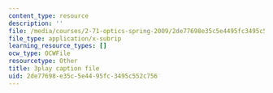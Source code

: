 ```yaml
---
content_type: resource
description: ''
file: /media/courses/2-71-optics-spring-2009/2de77698e35c5e4495fc3495c552c756_X6cea7dAhBc.vtt
file_type: application/x-subrip
learning_resource_types: []
ocw_type: OCWFile
resourcetype: Other
title: 3play caption file
uid: 2de77698-e35c-5e44-95fc-3495c552c756
---
```

